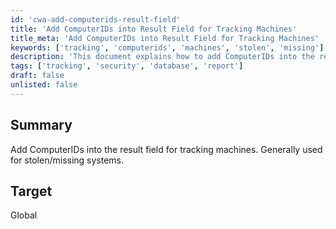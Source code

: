 ```yaml
---
id: 'cwa-add-computerids-result-field'
title: 'Add ComputerIDs into Result Field for Tracking Machines'
title_meta: 'Add ComputerIDs into Result Field for Tracking Machines'
keywords: ['tracking', 'computerids', 'machines', 'stolen', 'missing']
description: 'This document explains how to add ComputerIDs into the result field for tracking machines, specifically for cases involving stolen or missing systems. It provides insights on the global target and its implications for asset management.'
tags: ['tracking', 'security', 'database', 'report']
draft: false
unlisted: false
---
```

## Summary

Add ComputerIDs into the result field for tracking machines. Generally used for stolen/missing systems.

## Target

Global




